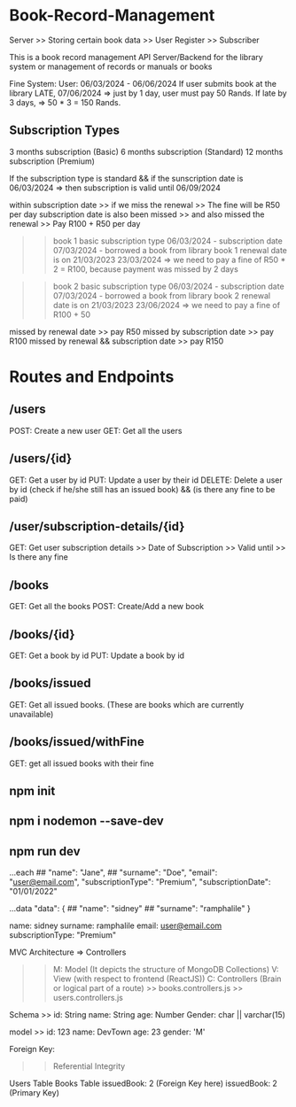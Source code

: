 # Book-Record-Management

Server >> Storing certain book data
       >> User Register
       >> Subscriber


This is a book record management API Server/Backend for the library system or management of records or manuals or books

Fine System:
User: 06/03/2024 - 06/06/2024
If user submits book at the library LATE, 07/06/2024 => just by 1 day, user must pay 50 Rands. If late by 3 days, => 50 * 3 = 150 Rands.

## Subscription Types
3 months subscription (Basic)
6 months subscription (Standard)
12 months subscription (Premium)


If the subscription type is standard && if the sunscription date is 06/03/2024
=> then subscription is valid until 06/09/2024

within subscription date >> if we miss the renewal >> The fine will be R50 per day 
subscription date is also been missed >> and also missed the renewal >> Pay R100 + R50 per day

>> book 1
>> basic subscription type
>> 06/03/2024  - subscription date
>> 07/03/2024 - borrowed a book from library
>> book 1 renewal date is on 21/03/2023
>> 23/03/2024 => we need to pay a fine of R50 * 2 = R100, because payment was missed by 2 days

>> book 2
>> basic subscription type
>> 06/03/2024  - subscription date
>> 07/03/2024 - borrowed a book from library
>> book 2 renewal date is on 21/03/2023
>> 23/06/2024 => we need to pay a fine of R100 + 50

missed by renewal date >> pay R50
missed by subscription date >> pay R100
missed by renewal && subscription date >> pay R150








# Routes and Endpoints

## /users
POST: Create a new user
GET: Get all the users

## /users/{id}
GET: Get a user by id
PUT: Update a user by their id
DELETE: Delete a user by id (check if he/she still has an issued book) && (is there any fine to be paid)

## /user/subscription-details/{id}
GET: Get user subscription details
       >> Date of Subscription
       >> Valid until
       >> Is there any fine

## /books
GET: Get all the books
POST: Create/Add a new book

## /books/{id}
GET: Get a book by id
PUT: Update a book by id

## /books/issued
GET: Get all issued books. (These are books which are currently unavailable)

## /books/issued/withFine
GET: get all issued books with their fine




## npm init
## npm i nodemon --save-dev
## npm run dev



...each
     ## "name": "Jane",
     ## "surname": "Doe",
      "email": "user@email.com",
      "subscriptionType": "Premium",
      "subscriptionDate": "01/01/2022"


...data
   "data": {
       ## "name": "sidney"
       ## "surname": "ramphalile"
   }

name: sidney
surname: ramphalile
email: user@email.com
subscriptionType: "Premium"


MVC Architecture => Controllers
  >> M: Model (It depicts the structure of MongoDB Collections)
  >> V: View (with respect to frontend (ReactJS))
  >> C: Controllers (Brain or logical part of a route)
       >> books.controllers.js
       >> users.controllers.js


Schema >>
  id: String
  name: String
  age: Number
  Gender: char || varchar(15)

model >>
id: 123
name: DevTown
age: 23
gender: 'M'


Foreign Key:
>> Referential Integrity


Users Table                                      Books Table
issuedBook: 2 (Foreign Key here)                 issuedBook: 2 (Primary Key)
       
